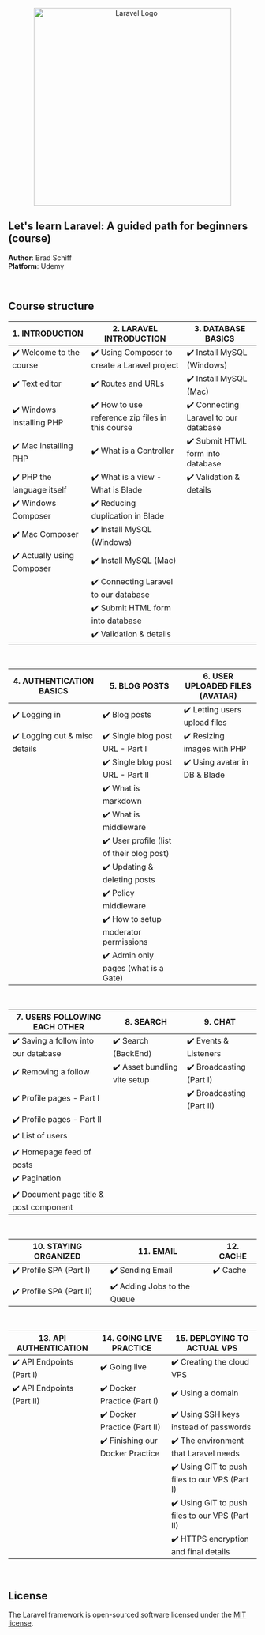 <p align="center"><a href="https://laravel.com" target="_blank"><img src="https://raw.githubusercontent.com/laravel/art/master/logo-lockup/5%20SVG/2%20CMYK/1%20Full%20Color/laravel-logolockup-cmyk-red.svg" width="400" alt="Laravel Logo"></a></p>

## Let's learn Laravel: A guided path for beginners (course)

**Author**: Brad Schiff\
**Platform**: Udemy

<br>

## Course structure

| 1. INTRODUCTION             | 2. LARAVEL INTRODUCTION                        | 3. DATABASE BASICS                   |
|-----------------------------|------------------------------------------------|--------------------------------------|
| ✔️ Welcome to the course       | ✔️ Using Composer to create a Laravel project     | ✔️ Install MySQL (Windows)              |
| ✔️ Text editor                 | ✔️ Routes and URLs                                | ✔️ Install MySQL (Mac)                  |
| ✔️ Windows installing PHP      | ✔️ How to use reference zip files in this course  | ✔️ Connecting Laravel to our database   |
| ✔️ Mac installing PHP          | ✔️ What is a Controller                           | ✔️ Submit HTML form into database       |
| ✔️ PHP the language itself     | ✔️ What is a view - What is Blade                 | ✔️ Validation & details                 |
| ✔️ Windows Composer            | ✔️ Reducing duplication in Blade                  |                                      |
| ✔️ Mac Composer                | ✔️ Install MySQL (Windows)                        |                                      |
| ✔️ Actually using Composer     | ✔️ Install MySQL (Mac)                            |                                      |
|                             | ✔️ Connecting Laravel to our database             |                                      |
|                             | ✔️ Submit HTML form into database                 |                                      |
|                             | ✔️ Validation & details                           |                                      |

<br>

<div align="center">

| 4. AUTHENTICATION BASICS      | 5. BLOG POSTS                                   | 6. USER UPLOADED FILES (AVATAR)        |
|-------------------------------|-------------------------------------------------|----------------------------------------|
| ✔️ Logging in                    | ✔️ Blog posts                                      | ✔️ Letting users upload files             |
| ✔️ Logging out & misc details    | ✔️ Single blog post URL - Part I                   | ✔️ Resizing images with PHP               |
|                               | ✔️ Single blog post URL - Part II                  | ✔️ Using avatar in DB & Blade             |
|                               | ✔️ What is markdown                                |                                        |
|                               | ✔️ What is middleware                              |                                        |
|                               | ✔️ User profile (list of their blog post)          |                                        |
|                               | ✔️ Updating & deleting posts                       |                                        |
|                               | ✔️ Policy middleware                               |                                        |
|                               | ✔️ How to setup moderator permissions              |                                        |
|                               | ✔️ Admin only pages (what is a Gate)               |                                        |

</div>
<br>
<div align="right">

| 7. USERS FOLLOWING EACH OTHER         | 8. SEARCH                  | 9. CHAT                  |
|---------------------------------------|----------------------------|--------------------------|
| ✔️ Saving a follow into our database     | ✔️ Search (BackEnd)           | ✔️ Events & Listeners       |
| ✔️ Removing a follow                     | ✔️ Asset bundling vite setup  | ✔️ Broadcasting (Part I)    |
| ✔️ Profile pages - Part I                |                            | ✔️ Broadcasting (Part II)   |
| ✔️ Profile pages - Part II               |                            |                          |
| ✔️ List of users                         |                            |                          |
| ✔️ Homepage feed of posts                |                            |                          |
| ✔️ Pagination                            |                            |                          |
| ✔️ Document page title & post component  |                            |                          |

</div>
<br>
<div align="center">

| 10. STAYING ORGANIZED     | 11. EMAIL                          | 12. CACHE     |
|---------------------------|------------------------------------|---------------|
| ✔️ Profile SPA (Part I)  | ✔️ Sending Email                      | ✔️ Cache         |
| ✔️ Profile SPA (Part II) | ✔️ Adding Jobs to the Queue           |               |

</div>
<br>

| 13. API AUTHENTICATION     | 14. GOING LIVE PRACTICE         | 15. DEPLOYING TO ACTUAL VPS                  |
|---------------------------|----------------------------------|----------------------------------------------|
| ✔️ API Endpoints (Part I)    | ✔️ Going live                       | ✔️ Creating the cloud VPS                       |
| ✔️ API Endpoints (Part II)   | ✔️ Docker Practice (Part I)         | ✔️ Using a domain                               |
|                           | ✔️ Docker Practice (Part II)        | ✔️ Using SSH keys instead of passwords          |
|                           | ✔️ Finishing our Docker Practice    | ✔️ The environment that Laravel needs           |
|                           |                                  | ✔️ Using GIT to push files to our VPS (Part I)  |
|                           |                                  | ✔️ Using GIT to push files to our VPS (Part II) |
|                           |                                  | ✔️ HTTPS encryption and final details           |

</div>
  
<br>

## License

The Laravel framework is open-sourced software licensed under the [MIT license](https://opensource.org/licenses/MIT).
